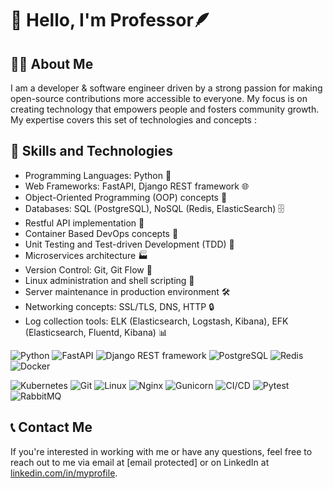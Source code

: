 # 👋 Hello, I'm Professor🪶

## 🧑‍💼 About Me
I am a developer & software engineer driven by a strong passion for making open-source contributions more accessible to everyone. My focus is on creating technology that empowers people and fosters community growth.
My expertise covers this set of technologies and concepts :
## 🚀 Skills and Technologies
- Programming Languages: Python 🐍
- Web Frameworks: FastAPI, Django REST framework 🌐
- Object-Oriented Programming (OOP) concepts 🧬
- Databases: SQL (PostgreSQL), NoSQL (Redis, ElasticSearch) 🗄️
- Restful API implementation 🚀
- Container Based DevOps concepts 🐳
- Unit Testing and Test-driven Development (TDD) 🧪
- Microservices architecture 🏭
- Version Control: Git, Git Flow 🌳
- Linux administration and shell scripting 🐧
- Server maintenance in production environment 🛠️
- Networking concepts: SSL/TLS, DNS, HTTP 🔒
- Log collection tools: ELK (Elasticsearch, Logstash, Kibana), EFK (Elasticsearch, Fluentd, Kibana) 📊
  
![Python](https://img.shields.io/badge/-Python-3776AB?style=flat-square&logo=python&logoColor=white)
![FastAPI](https://img.shields.io/badge/-FastAPI-009688?style=flat-square&logo=fastapi&logoColor=white)
![Django REST framework](https://img.shields.io/badge/-Django%20REST%20framework-092E20?style=flat-square&logo=django&logoColor=white)
![PostgreSQL](https://img.shields.io/badge/-PostgreSQL-336791?style=flat-square&logo=postgresql&logoColor=white)
![Redis](https://img.shields.io/badge/-Redis-DC382D?style=flat-square&logo=redis&logoColor=white)
![Docker](https://img.shields.io/badge/-Docker-2496ED?style=flat-square&logo=docker&logoColor=white)

![Kubernetes](https://img.shields.io/badge/-Kubernetes-326CE5?style=flat-square&logo=kubernetes&logoColor=white)
![Git](https://img.shields.io/badge/-Git-F05032?style=flat-square&logo=git&logoColor=white)
![Linux](https://img.shields.io/badge/-Linux-FCC624?style=flat-square&logo=linux&logoColor=black)
![Nginx](https://img.shields.io/badge/-Nginx-269539?style=flat-square&logo=nginx&logoColor=white)
![Gunicorn](https://img.shields.io/badge/-Gunicorn-374151?style=flat-square&logo=gunicorn&logoColor=white)
![CI/CD](https://img.shields.io/badge/-CI%2FCD-4D4D4D?logo=github-actions&logoColor=white&style=flat)
![Pytest](https://img.shields.io/badge/-Pytest-0A9EDC?logo=pytest&logoColor=white&style=flat)
![RabbitMQ](https://img.shields.io/badge/-RabbitMQ-FF6600?logo=rabbitmq&logoColor=white&style=flat)


## 📞 Contact Me
If you're interested in working with me or have any questions, feel free to reach out to me via email at [email protected] or on LinkedIn at [linkedin.com/in/myprofile](https://www.linkedin.com/in/myprofile).

